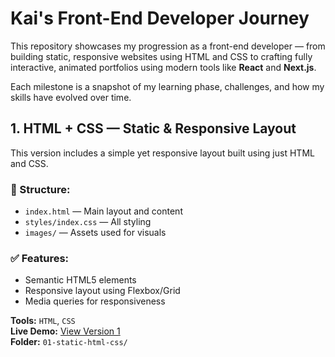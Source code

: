 # Kai's Front-End Developer Journey

This repository showcases my progression as a front-end developer — from building static, responsive websites using HTML and CSS to crafting fully interactive, animated portfolios using modern tools like **React** and **Next.js**.

Each milestone is a snapshot of my learning phase, challenges, and how my skills have evolved over time.

## 1. HTML + CSS — Static & Responsive Layout

This version includes a simple yet responsive layout built using just HTML and CSS.

### 📁 Structure:
- `index.html` — Main layout and content
- `styles/index.css` — All styling
- `images/` — Assets used for visuals

### ✅ Features:
- Semantic HTML5 elements
- Responsive layout using Flexbox/Grid
- Media queries for responsiveness

**Tools:** `HTML`, `CSS`  
**Live Demo:** [View Version 1](#)  
**Folder:** `01-static-html-css/`
